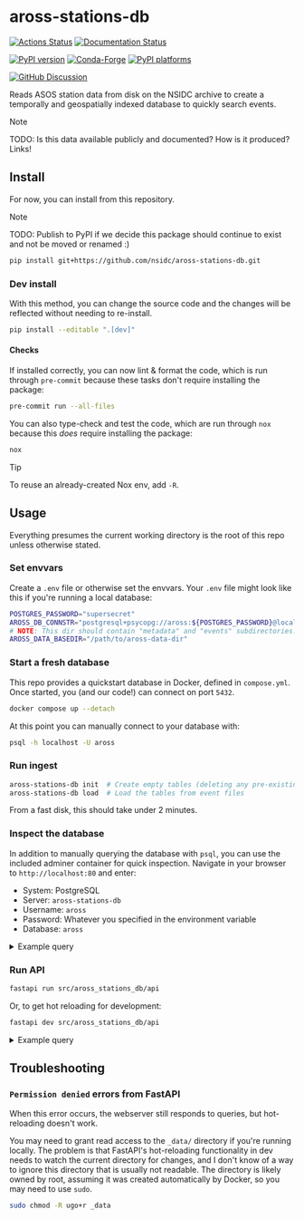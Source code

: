 # aross-stations-db

[![Actions Status][actions-badge]][actions-link]
[![Documentation Status][rtd-badge]][rtd-link]

[![PyPI version][pypi-version]][pypi-link]
[![Conda-Forge][conda-badge]][conda-link]
[![PyPI platforms][pypi-platforms]][pypi-link]

[![GitHub Discussion][github-discussions-badge]][github-discussions-link]

Reads ASOS station data from disk on the NSIDC archive to create a temporally and
geospatially indexed database to quickly search events.

> [!NOTE]
> TODO: Is this data available publicly and documented? How is it produced? Links!


## Install

For now, you can install from this repository.

> [!NOTE]
> TODO: Publish to PyPI if we decide this package should continue to exist and not be
> moved or renamed :)

```bash
pip install git+https://github.com/nsidc/aross-stations-db.git
```


### Dev install

With this method, you can change the source code and the changes will be reflected
without needing to re-install.

```bash
pip install --editable ".[dev]"
```


#### Checks

If installed correctly, you can now lint & format the code, which is run through
`pre-commit` because these tasks don't require installing the package:

```bash
pre-commit run --all-files
```

You can also type-check and test the code, which are run through `nox` because this
_does_ require installing the package:

```bash
nox
```

> [!TIP]
> To reuse an already-created Nox env, add `-R`.


## Usage

Everything presumes the current working directory is the root of this repo unless
otherwise stated.


### Set envvars

Create a `.env` file or otherwise set the envvars. Your `.env` file might look like this
if you're running a local database:

```bash
POSTGRES_PASSWORD="supersecret"
AROSS_DB_CONNSTR="postgresql+psycopg://aross:${POSTGRES_PASSWORD}@localhost:5432/aross"
# NOTE: This dir should contain "metadata" and "events" subdirectories:
AROSS_DATA_BASEDIR="/path/to/aross-data-dir"
```


### Start a fresh database

This repo provides a quickstart database in Docker, defined in `compose.yml`. Once
started, you (and our code!) can connect on port `5432`.

```bash
docker compose up --detach
```

At this point you can manually connect to your database with:

```bash
psql -h localhost -U aross
```


### Run ingest

```bash
aross-stations-db init  # Create empty tables (deleting any pre-existing ones)
aross-stations-db load  # Load the tables from event files
```

From a fast disk, this should take under 2 minutes.


### Inspect the database

In addition to manually querying the database with `psql`, you can use the included
adminer container for quick inspection. Navigate in your browser to
`http://localhost:80` and enter:

* System: PostgreSQL
* Server: `aross-stations-db`
* Username: `aross`
* Password: Whatever you specified in the environment variable
* Database: `aross`


<details>
<summary>Example query</summary>

```sql
select event.*
from event
join station on event.station_id = station.id
where
  ST_Within(
    station.location,
    ST_SetSRID(
      ST_GeomFromText('POLYGON ((-159.32130625160698 69.56469019745796, -159.32130625160698 68.08208920517862, -150.17196253090276 68.08208920517862, -150.17196253090276 69.56469019745796, -159.32130625160698 69.56469019745796))'),
      4326
    )
  )
  AND event.start_timestamp > '2023-01-01'::date
  AND event.end_timestamp < '2023-06-01'::date
;
```
</details>


### Run API

```bash
fastapi run src/aross_stations_db/api
```

Or, to get hot reloading for development:

```bash
fastapi dev src/aross_stations_db/api
```

<details>
<summary>Example query</summary>

```
http://127.0.0.1:8000/v1/?start=2023-01-01&end=2023-06-01&polygon=POLYGON%20((-159.32130625160698%2069.56469019745796,%20-159.32130625160698%2068.08208920517862,%20-150.17196253090276%2068.08208920517862,%20-150.17196253090276%2069.56469019745796,%20-159.32130625160698%2069.56469019745796))
```
</details>


## Troubleshooting

### `Permission denied` errors from FastAPI

When this error occurs, the webserver still responds to queries, but hot-reloading
doesn't work.

You may need to grant read access to the `_data/` directory if you're running locally.
The problem is that FastAPI's hot-reloading functionality in dev needs to watch the
current directory for changes, and I don't know of a way to ignore this directory that
is usually not readable. The directory is likely owned by root, assuming it was created
automatically by Docker, so you may need to use `sudo`.

```bash
sudo chmod -R ugo+r _data
```


<!-- prettier-ignore-start -->
[actions-badge]:            https://github.com/nsidc/aross-stations-db/workflows/CI/badge.svg
[actions-link]:             https://github.com/nsidc/aross-stations-db/actions
[conda-badge]:              https://img.shields.io/conda/vn/conda-forge/aross-stations-db
[conda-link]:               https://github.com/conda-forge/aross-stations-db-feedstock
[github-discussions-badge]: https://img.shields.io/static/v1?label=Discussions&message=Ask&color=blue&logo=github
[github-discussions-link]:  https://github.com/nsidc/aross-stations-db/discussions
[pypi-link]:                https://pypi.org/project/aross-stations-db/
[pypi-platforms]:           https://img.shields.io/pypi/pyversions/aross-stations-db
[pypi-version]:             https://img.shields.io/pypi/v/aross-stations-db
[rtd-badge]:                https://readthedocs.org/projects/aross-stations-db/badge/?version=latest
[rtd-link]:                 https://aross-stations-db.readthedocs.io/en/latest/?badge=latest
<!-- prettier-ignore-end -->
